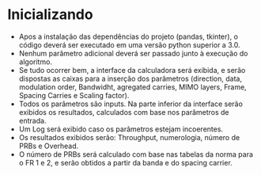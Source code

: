 # Inicializando
- Apos a instalação das dependências do projeto (pandas, tkinter), o código deverá ser executado em uma versão python superior a 3.0.
- Nenhum parâmetro adicional deverá ser passado junto à execução do algoritmo.
- Se tudo ocorrer bem, a interface da calculadora será exibida, e serão dispostas as caixas para a inserção dos parâmetros (direction, data, modulation order, Bandwidht, agregated carries, MIMO layers, Frame, Spacing Carries e Scaling factor).
- Todos os parâmetros são inputs. Na parte inferior da interface serão exibidos os resultados, calculados com base nos parâmetros de entrada.
- Um Log será exibido caso os parâmetros estejam incoerentes.
- Os resultados exibidos serão: Throughput, numerologia, número de PRBs e Overhead.
- O número de PRBs será calculado com base nas tabelas da norma para o FR 1 e 2, e serão obtidos a partir da banda e do spacing carrier.
